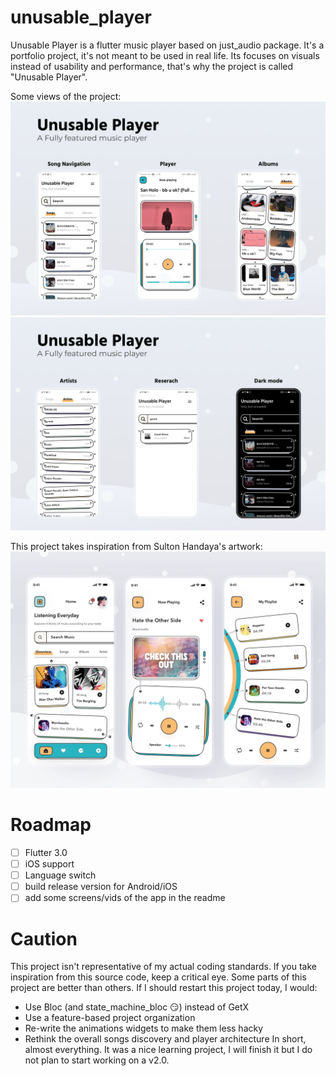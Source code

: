 # unusable_player
Unusable Player is a flutter music player based on just_audio package.
It's a portfolio project, it's not meant to be used in real life.
Its focuses on visuals instead of usability and performance, that's why the project is called "Unusable Player".

Some views of the project:
![showcase_1](readme/up_showcase_1.jpg)
![showcase_1](readme/up_showcase_2.jpg)

This project takes inspiration from Sulton Handaya's artwork:
![artwork](readme/original_artwork_by_sulton_handaya.webp)

# Roadmap

- [ ] Flutter 3.0
- [ ] iOS support
- [ ] Language switch
- [ ] build release version for Android/iOS
- [ ] add some screens/vids of the app in the readme

# Caution
This project isn't representative of my actual coding standards.
If you take inspiration from this source code, keep a critical eye. Some parts of this project are better than others.
If I should restart this project today, I would:
- Use Bloc (and state_machine_bloc 😏) instead of GetX
- Use a feature-based project organization
- Re-write the animations widgets to make them less hacky
- Rethink the overall songs discovery and player architecture
In short, almost everything. It was a nice learning project, I will finish it but I do not plan to start working on a v2.0.